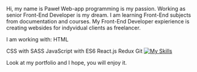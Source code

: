Hi, my name is Paweł
Web-app programming is my passion. Working as senior Front-End Developer is my dream. I am learning Front-End subjects from documentation and courses. My Front-End Developer expierience is creating websides for indyvidual clients as freelancer.

I am working with:
HTML

CSS with SASS
JavaScript with ES6
React.js
Redux
Git
[![My Skills](https://skillicons.dev/icons?i=html)](https://skillicons.dev)

Look at my portfolio and I hope, you will enjoy it.





<!--
**pawelosso/pawelosso** is a ✨ _special_ ✨ repository because its `README.md` (this file) appears on your GitHub profile.

Here are some ideas to get you started:

- 🔭 I’m currently working on ...
- 🌱 I’m currently learning ...
- 👯 I’m looking to collaborate on ...
- 🤔 I’m looking for help with ...
- 💬 Ask me about ...
- 📫 How to reach me: ...
- 😄 Pronouns: ...
- ⚡ Fun fact: ...
-->
